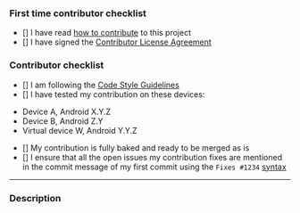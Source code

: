 <!-- You can remove this first section if you have contributed before -->
### First time contributor checklist
<!-- replace the empty checkboxes [] below with checked ones [x] accordingly -->
- [] I have read [how to contribute](https://github.com/signalapp/Signal-Android/blob/master/CONTRIBUTING.md) to this project
- [] I have signed the [Contributor License Agreement](https://whispersystems.org/cla/)

### Contributor checklist
<!-- replace the empty checkboxes [] below with checked ones [x] accordingly -->
- [] I am following the [Code Style Guidelines](https://github.com/signalapp/Signal-Android/wiki/Code-Style-Guidelines)
- [] I have tested my contribution on these devices:
 * Device A, Android X.Y.Z
 * Device B, Android Z.Y
 * Virtual device W, Android Y.Y.Z
- [] My contribution is fully baked and ready to be merged as is
- [] I ensure that all the open issues my contribution fixes are mentioned in the commit message of my first commit using the `Fixes #1234` [syntax](https://help.github.com/articles/closing-issues-via-commit-messages/)

----------

### Description
<!--
Describe briefly what your pull request proposes to fix. Especially if you have more than one commit, it is helpful to give a summary of what your contribution as a whole is trying to solve.
Also, please describe shortly how you tested that your fix actually works.
-->
